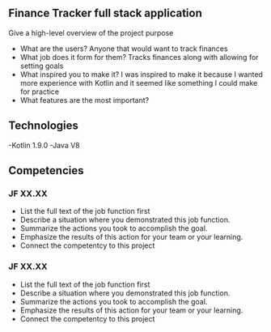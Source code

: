 ## Finance Tracker full stack application
Give a high-level overview of the project purpose
- What are the users?
  Anyone that would want to track finances
- What job does it form for them?
  Tracks finances along with allowing for setting goals
- What inspired you to make it?
  I was inspired to make it because I wanted more experience with Kotlin and it seemed like something I could make for practice
- What features are the most important?


## Technologies
-Kotlin 1.9.0
-Java V8

## Competencies
### JF XX.XX
- List the full text of the job function first
- Describe a situation where you demonstrated  this job function.
- Summarize the actions you took to accomplish the goal. 
- Emphasize the results of this action for your team or your learning. 
- Connect the competentcy to this project

### JF XX.XX
- List the full text of the job function first
- Describe a situation where you demonstrated  this job function.
- Summarize the actions you took to accomplish the goal. 
- Emphasize the results of this action for your team or your learning. 
- Connect the competentcy to this project
